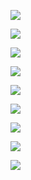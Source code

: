 ![](Scenario/Scenario.assets/1_회원페이지.png)

![](Scenario/Scenario.assets/2_피드페이지.png)

![](Scenario/Scenario.assets/3_검색페이지.png)

![](Scenario/Scenario.assets/4_피드_등록_페이지.png)

![](Scenario/Scenario.assets/5_운동페이지.png)

![](Scenario/Scenario.assets/6_사용자_페이지.png)

![](Scenario/Scenario.assets/7_사용자페이지.png)

![](Scenario/Scenario.assets/8_사용자페이지.png)

![](Scenario/Scenario.assets/9_부가적인_서비스페이지.png)


